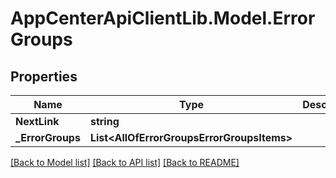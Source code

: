 # AppCenterApiClientLib.Model.ErrorGroups
## Properties

Name | Type | Description | Notes
------------ | ------------- | ------------- | -------------
**NextLink** | **string** |  | [optional] 
**_ErrorGroups** | **List&lt;AllOfErrorGroupsErrorGroupsItems&gt;** |  | [optional] 

[[Back to Model list]](../README.md#documentation-for-models) [[Back to API list]](../README.md#documentation-for-api-endpoints) [[Back to README]](../README.md)

